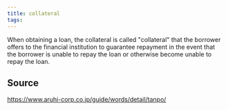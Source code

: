 ```yaml
---
title: collateral
tags: 
---
```


When obtaining a loan, the collateral is called "collateral" that the borrower offers to the financial institution to guarantee repayment in the event that the borrower is unable to repay the loan or otherwise become unable to repay the loan.

## Source
https://www.aruhi-corp.co.jp/guide/words/detail/tanpo/